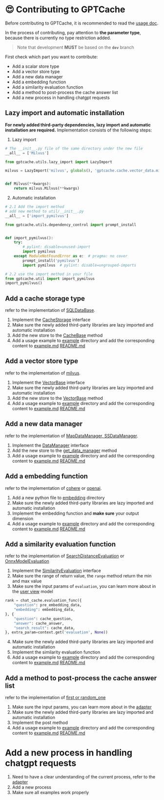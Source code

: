 # 😍 Contributing to GPTCache

Before contributing to GPTCache, it is recommended to read the [usage doc](https://github.com/zilliztech/GPTCache/blob/main/docs/usage.md).

In the process of contributing, pay attention to **the parameter type**, because there is currently no type restriction added.

> Note that development **MUST** be based on the **`dev`** branch

First check which part you want to contribute:
- Add a scalar store type
- Add a vector store type
- Add a new data manager
- Add a embedding function
- Add a similarity evaluation function
- Add a method to post-process the cache answer list
- Add a new process in handling chatgpt requests

## Lazy import and automatic installation

**For newly added third-party dependencies, lazy import and automatic installation are required.** Implementation consists of the following steps:
1. Lazy import
```python
# The __init__.py file of the same directory under the new file
__all__ = ['Milvus']

from gptcache.utils.lazy_import import LazyImport

milvus = LazyImport('milvus', globals(), 'gptcache.cache.vector_data.milvus')


def Milvus(**kwargs):
    return milvus.Milvus(**kwargs)
```
2. Automatic installation
```python
# 2.1 Add the import method
# add new method to util/__init__.py
__all__ = ['import_pymilvus']

from gptcache.utils.dependency_control import prompt_install


def import_pymilvus():
    try:
        # pylint: disable=unused-import
        import pymilvus
    except ModuleNotFoundError as e:  # pragma: no cover
        prompt_install('pymilvus')
        import pymilvus  # pylint: disable=ungrouped-imports

# 2.2 use the import method in your file
from gptcache.util import import_pymilvus
import_pymilvus()
```

## Add a cache storage type

refer to the implementation of [SQLDataBase](https://github.com/zilliztech/GPTCache/blob/main/gptcache/manager/scalar_data/sqlalchemy.py).

1. Implement the [CacheStorage](https://github.com/zilliztech/GPTCache/blob/main/gptcache/manager/scalar_data/base.py) interface
2. Make sure the newly added third-party libraries are lazy imported and automatic installation
4. Add the new store to the [CacheBase](https://github.com/zilliztech/GPTCache/blob/main/gptcache/manager/scalar_data/manager.py) method
5. Add a usage example to [example](https://github.com/zilliztech/GPTCache/tree/main/examples/data_manager) directory and add the corresponding content to [example.md](https://github.com/zilliztech/GPTCache/blob/main/examples/README.md) [README.md](https://github.com/zilliztech/GPTCache/blob/main/README.md)

## Add a vector store type

refer to the implementation of [milvus](https://github.com/zilliztech/GPTCache/blob/main/gptcache/manager/vector_data/milvus.py).

1. Implement the [VectorBase](https://github.com/zilliztech/GPTCache/blob/main/gptcache/manager/vector_data/base.py) interface
2. Make sure the newly added third-party libraries are lazy imported and automatic installation
3. Add the new store to the [VectorBase](https://github.com/zilliztech/GPTCache/blob/main/gptcache/manager/vector_data/manager.py) method
4. Add a usage example to [example](https://github.com/zilliztech/GPTCache/tree/main/examples/data_manager) directory and add the corresponding content to [example.md](https://github.com/zilliztech/GPTCache/blob/main/examples/README.md) [README.md](https://github.com/zilliztech/GPTCache/blob/main/README.md)

## Add a new data manager

refer to the implementation of [MapDataManager, SSDataManager](https://github.com/zilliztech/GPTCache/blob/main/gptcache/cache/data_manager.py).

1. Implement the [DataManager](https://github.com/zilliztech/GPTCache/blob/main/gptcache/manager/data_manager.py) interface
2. Add the new store to the [get_data_manager](https://github.com/zilliztech/GPTCache/blob/main/gptcache/manager/data_manager.py) method
3. Add a usage example to [example](https://github.com/zilliztech/GPTCache/tree/main/examples/data_manager) directory and add the corresponding content to [example.md](https://github.com/zilliztech/GPTCache/blob/main/examples/README.md) [README.md](https://github.com/zilliztech/GPTCache/blob/main/README.md)

## Add a embedding function

refer to the implementation of [cohere](https://github.com/zilliztech/GPTCache/blob/main/gptcache/embedding/cohere.py) or [openai](https://github.com/zilliztech/GPTCache/blob/main/gptcache/embedding/openai.py).

1. Add a new python file to [embedding](https://github.com/zilliztech/GPTCache/tree/main/gptcache/embedding) directory
2. Make sure the newly added third-party libraries are lazy imported and automatic installation
3. Implement the embedding function and **make sure** your output dimension
4. Add a usage example to [example](https://github.com/zilliztech/GPTCache/tree/main/examples/embedding) directory and add the corresponding content to [example.md](https://github.com/zilliztech/GPTCache/blob/main/examples/README.md) [README.md](https://github.com/zilliztech/GPTCache/blob/main/README.md)

## Add a similarity evaluation function

refer to the implementation of [SearchDistanceEvaluation](https://github.com/zilliztech/GPTCache/blob/main/gptcache/similarity_evaluation/distance.py) or [OnnxModelEvaluation](https://github.com/zilliztech/GPTCache/blob/main/gptcache/similarity_evaluation/onnx.py)

1. Implement the [SimilarityEvaluation](https://github.com/zilliztech/GPTCache/blob/main/gptcache/similarity_evaluation/similarity_evaluation.py) interface
2. Make sure the range of return value, the `range` method return the min and max value
3. Make sure the input params of `evaluation`, you can learn more about in the [user view](https://github.com/zilliztech/GPTCache/blob/main/gptcache/adapter/openai.py) model
```python
rank = chat_cache.evaluation_func({
    "question": pre_embedding_data,
    "embedding": embedding_data,
}, {
    "question": cache_question,
    "answer": cache_answer,
    "search_result": cache_data,
}, extra_param=context.get('evaluation', None))
```
4. Make sure the newly added third-party libraries are lazy imported and automatic installation
5. Implement the similarity evaluation function
6. Add a usage example to [example](https://github.com/zilliztech/GPTCache/blob/main/examples) directory and add the corresponding content to [example.md](https://github.com/zilliztech/GPTCache/blob/main/examples/README.md) [README.md](https://github.com/zilliztech/GPTCache/blob/main/README.md)

## Add a method to post-process the cache answer list

refer to the implementation of [first or random_one](https://github.com/zilliztech/GPTCache/blob/main/gptcache/processor/post.py)

1. Make sure the input params, you can learn more about in the [adapter](https://github.com/zilliztech/GPTCache/blob/main/gptcache/adapter/adapter.py)
2. Make sure the newly added third-party libraries are lazy imported and automatic installation
3. Implement the post method
4. Add a usage example to [example](https://github.com/zilliztech/GPTCache/blob/main/examples) directory and add the corresponding content to [example.md](https://github.com/zilliztech/GPTCache/blob/main/examples/README.md) [README.md](https://github.com/zilliztech/GPTCache/blob/main/README.md)

# Add a new process in handling chatgpt requests

1. Need to have a clear understanding of the current process, refer to the [adapter](https://github.com/zilliztech/GPTCache/blob/main/gptcache/adapter/adapter.py)
2. Add a new process
3. Make sure all examples work properly
